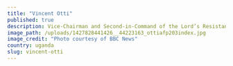```yaml
---
title: "Vincent Otti"
published: true
description: Vice-Chairman and Second-in-Command of the Lord’s Resistance Army
image_path: /uploads/1427828441426__44223163_ottiafp203index.jpg
image_credit: "Photo courtesy of BBC News"
country: uganda
slug: vincent-otti
---
```


